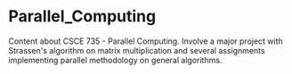 # Parallel_Computing
Content about CSCE 735 - Parallel Computing. Involve a major project with Strassen's algorithm on matrix multiplication and several assignments implementing parallel methodology on general algorithms.
